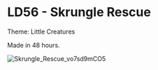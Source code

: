 # LD56 - Skrungle Rescue
Theme: Little Creatures

Made in 48 hours.

![Skrungle_Rescue_vo7sd9mCO5](https://github.com/user-attachments/assets/516eed74-d4b0-48e7-bec8-4dd6b42c34a4)
